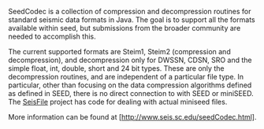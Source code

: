SeedCodec is a collection of compression and decompression routines for standard seismic data formats in Java. The goal is to support all the formats available within seed, but submissions from the broader community are needed to accomplish this.

The current supported formats are Steim1, Steim2 (compression and decompression), and decompression only for DWSSN, CDSN, SRO and the simple float, int, double, short and 24 bit types. These are only the decompression routines, and are independent of a particular file type. In particular, other than focusing on the data compression algorithms defined as defined in SEED, there is no direct connection to with SEED or miniSEED.
The [SeisFile](/crotwell/seisFile) project has code for dealing with actual miniseed files.

More information can be found at [http://www.seis.sc.edu/seedCodec.html].
